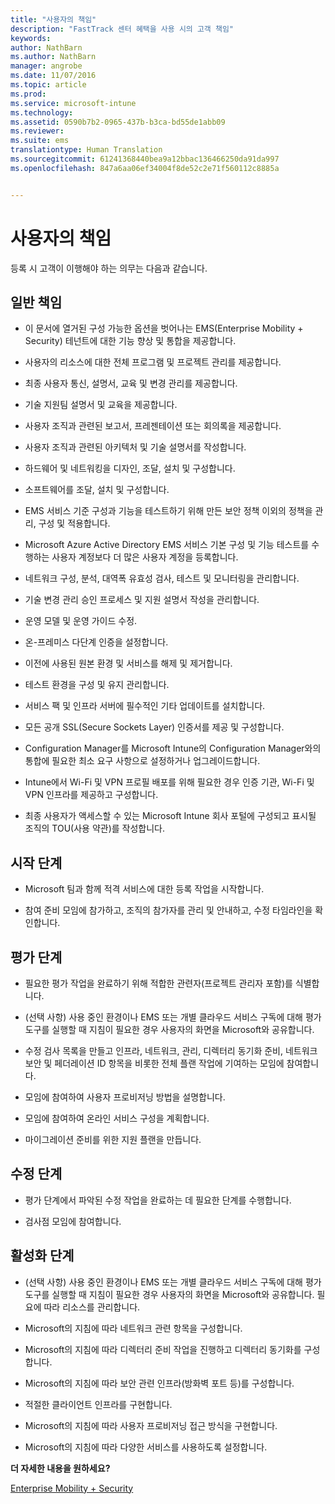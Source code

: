 ```yaml
---
title: "사용자의 책임"
description: "FastTrack 센터 혜택을 사용 시의 고객 책임"
keywords: 
author: NathBarn
ms.author: NathBarn
manager: angrobe
ms.date: 11/07/2016
ms.topic: article
ms.prod: 
ms.service: microsoft-intune
ms.technology: 
ms.assetid: 0590b7b2-0965-437b-b3ca-bd55de1abb09
ms.reviewer: 
ms.suite: ems
translationtype: Human Translation
ms.sourcegitcommit: 61241368440bea9a12bbac136466250da91da997
ms.openlocfilehash: 847a6aa06ef34004f8de52c2e71f560112c8885a


---
```


# <a name="your-responsibilities"></a>사용자의 책임

등록 시 고객이 이행해야 하는 의무는 다음과 같습니다.

## <a name="general-responsibilities"></a>일반 책임

-   이 문서에 열거된 구성 가능한 옵션을 벗어나는 EMS(Enterprise Mobility + Security) 테넌트에 대한 기능 향상 및 통합을 제공합니다.

-   사용자의 리소스에 대한 전체 프로그램 및 프로젝트 관리를 제공합니다.

-   최종 사용자 통신, 설명서, 교육 및 변경 관리를 제공합니다.

-   기술 지원팀 설명서 및 교육을 제공합니다.

-   사용자 조직과 관련된 보고서, 프레젠테이션 또는 회의록을 제공합니다.

-   사용자 조직과 관련된 아키텍처 및 기술 설명서를 작성합니다.

-   하드웨어 및 네트워킹을 디자인, 조달, 설치 및 구성합니다.

-   소프트웨어를 조달, 설치 및 구성합니다.

-   EMS 서비스 기준 구성과 기능을 테스트하기 위해 만든 보안 정책 이외의 정책을 관리, 구성 및 적용합니다.

-   Microsoft Azure Active Directory EMS 서비스 기본 구성 및 기능 테스트를 수행하는 사용자 계정보다 더 많은 사용자 계정을 등록합니다.

-   네트워크 구성, 분석, 대역폭 유효성 검사, 테스트 및 모니터링을 관리합니다.

-   기술 변경 관리 승인 프로세스 및 지원 설명서 작성을 관리합니다.

-   운영 모델 및 운영 가이드 수정.

-   온-프레미스 다단계 인증을 설정합니다.

-   이전에 사용된 원본 환경 및 서비스를 해제 및 제거합니다.

-   테스트 환경을 구성 및 유지 관리합니다.

-   서비스 팩 및 인프라 서버에 필수적인 기타 업데이트를 설치합니다.

-   모든 공개 SSL(Secure Sockets Layer) 인증서를 제공 및 구성합니다.

-   Configuration Manager를 Microsoft Intune의 Configuration Manager와의 통합에 필요한 최소 요구 사항으로 설정하거나 업그레이드합니다.

-   Intune에서 Wi-Fi 및 VPN 프로필 배포를 위해 필요한 경우 인증 기관, Wi-Fi 및 VPN 인프라를 제공하고 구성합니다.

-   최종 사용자가 액세스할 수 있는 Microsoft Intune 회사 포털에 구성되고 표시될 조직의 TOU(사용 약관)를 작성합니다.

## <a name="initiate-phase"></a>시작 단계

-   Microsoft 팀과 함께 적격 서비스에 대한 등록 작업을 시작합니다.

-   참여 준비 모임에 참가하고, 조직의 참가자를 관리 및 안내하고, 수정 타임라인을 확인합니다.

## <a name="assess-phase"></a>평가 단계

-   필요한 평가 작업을 완료하기 위해 적합한 관련자(프로젝트 관리자 포함)를 식별합니다.

-   (선택 사항) 사용 중인 환경이나 EMS 또는 개별 클라우드 서비스 구독에 대해 평가 도구를 실행할 때 지침이 필요한 경우 사용자의 화면을 Microsoft와 공유합니다.

-   수정 검사 목록을 만들고 인프라, 네트워크, 관리, 디렉터리 동기화 준비, 네트워크 보안 및 페더레이션 ID 항목을 비롯한 전체 플랜 작업에 기여하는 모임에 참여합니다.

-   모임에 참여하여 사용자 프로비저닝 방법을 설명합니다.

-   모임에 참여하여 온라인 서비스 구성을 계획합니다.

-   마이그레이션 준비를 위한 지원 플랜을 만듭니다.

## <a name="remediate-phase"></a>수정 단계

-   평가 단계에서 파악된 수정 작업을 완료하는 데 필요한 단계를 수행합니다.

-   검사점 모임에 참여합니다.

## <a name="enable-phase"></a>활성화 단계

-   (선택 사항) 사용 중인 환경이나 EMS 또는 개별 클라우드 서비스 구독에 대해 평가 도구를 실행할 때 지침이 필요한 경우 사용자의 화면을 Microsoft와 공유합니다. 필요에 따라 리소스를 관리합니다.

-   Microsoft의 지침에 따라 네트워크 관련 항목을 구성합니다.

-   Microsoft의 지침에 따라 디렉터리 준비 작업을 진행하고 디렉터리 동기화를 구성합니다.

-   Microsoft의 지침에 따라 보안 관련 인프라(방화벽 포트 등)를 구성합니다.

-   적절한 클라이언트 인프라를 구현합니다.

-   Microsoft의 지침에 따라 사용자 프로비저닝 접근 방식을 구현합니다.

-   Microsoft의 지침에 따라 다양한 서비스를 사용하도록 설정합니다.

**더 자세한 내용을 원하세요?**

[Enterprise Mobility + Security](https://www.microsoft.com/en-us/cloud-platform/enterprise-mobility)



<!--HONumber=Nov16_HO4-->


